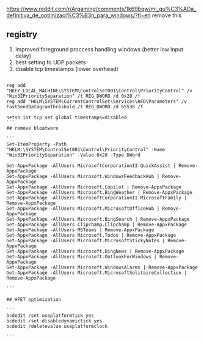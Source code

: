 https://www.reddit.com/r/Argaming/comments/1k69bqw/mi_gu%C3%ADa_definitiva_de_optimizaci%C3%B3n_para_windows/?tl=en
remove this


## registry


1. improved foreground proccess handling windows (better low input delay)
2. best setting fo UDP packets
3. disable tcp timestamps (lower overhead)

````

reg add "HKEY_LOCAL_MACHINE\SYSTEM\ControlSet001\Control\PriorityControl" /v "Win32PrioritySeparation" /t REG_DWORD /d 0x28 /f
reg add "HKLM\SYSTEM\CurrentControlSet\Services\AFD\Parameters" /v FastSendDatagramThreshold /t REG_DWORD /d 65536 /f

netsh int tcp set global timestamps=disabled
```
## remove bloatware

```
Set-ItemProperty -Path "HKLM:\SYSTEM\ControlSet001\Control\PriorityControl" -Name "Win32PrioritySeparation" -Value 0x28 -Type DWord

Get-AppxPackage -AllUsers MicrosoftCorporationII.QuickAssist | Remove-AppxPackage
Get-AppxPackage -AllUsers Microsoft.WindowsFeedbackHub | Remove-AppxPackage
Get-AppxPackage -AllUsers Microsoft.Copilot | Remove-AppxPackage
Get-AppxPackage -AllUsers Microsoft.BingWeather | Remove-AppxPackage
Get-AppxPackage -AllUsers MicrosoftCorporationII.MicrosoftFamily | Remove-AppxPackage
Get-AppxPackage -AllUsers Microsoft.MicrosoftOfficeHub | Remove-AppxPackage
Get-AppxPackage -AllUsers Microsoft.BingSearch | Remove-AppxPackage
Get-AppxPackage -AllUsers Clipchamp.Clipchamp | Remove-AppxPackage
Get-AppxPackage -AllUsers MSTeams | Remove-AppxPackage
Get-AppxPackage -AllUsers Microsoft.Todos | Remove-AppxPackage
Get-AppxPackage -AllUsers Microsoft.MicrosoftStickyNotes | Remove-AppxPackage
Get-AppxPackage -AllUsers Microsoft.BingNews | Remove-AppxPackage
Get-AppxPackage -AllUsers Microsoft.OutlookForWindows | Remove-AppxPackage
Get-AppxPackage -AllUsers Microsoft.WindowsAlarms | Remove-AppxPackage
Get-AppxPackage -AllUsers Microsoft.MicrosoftSolitaireCollection | Remove-AppxPackage

```

## HPET optimization

```
bcdedit /set useplatformtick yes
bcdedit /set disabledynamictick yes
bcdedit /deletevalue useplatformclock

```
